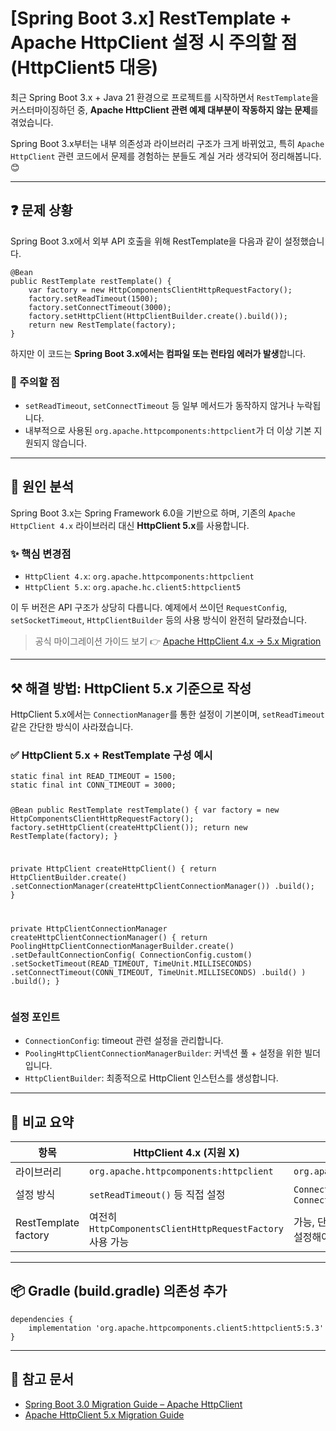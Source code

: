 <h1 id="spring-boot-3x-resttemplate--apache-httpclient-설정-시-주의할-점-httpclient5-대응">[Spring Boot 3.x] RestTemplate + Apache HttpClient 설정 시 주의할 점 (HttpClient5 대응)</h1>
<p>최근 Spring Boot 3.x + Java 21 환경으로 프로젝트를 시작하면서 <code>RestTemplate</code>을 커스터마이징하던 중, <strong>Apache HttpClient 관련 예제 대부분이 작동하지 않는 문제</strong>를 겪었습니다.</p>
<p>Spring Boot 3.x부터는 내부 의존성과 라이브러리 구조가 크게 바뀌었고,
특히 <code>Apache HttpClient</code> 관련 코드에서 문제를 경험하는 분들도 계실 거라 생각되어 정리해봅니다. 😊</p>
<hr />
<h2 id="❓-문제-상황">❓ 문제 상황</h2>
<p>Spring Boot 3.x에서 외부 API 호출을 위해 RestTemplate을 다음과 같이 설정했습니다.</p>
<pre><code class="language-java">@Bean
public RestTemplate restTemplate() {
    var factory = new HttpComponentsClientHttpRequestFactory();
    factory.setReadTimeout(1500);
    factory.setConnectTimeout(3000);
    factory.setHttpClient(HttpClientBuilder.create().build());
    return new RestTemplate(factory);
}</code></pre>
<p>하지만 이 코드는 <strong>Spring Boot 3.x에서는 컴파일 또는 런타임 에러가 발생</strong>합니다.</p>
<h3 id="📌-주의할-점">📌 주의할 점</h3>
<ul>
<li><code>setReadTimeout</code>, <code>setConnectTimeout</code> 등 일부 메서드가 동작하지 않거나 누락됩니다.</li>
<li>내부적으로 사용된 <code>org.apache.httpcomponents:httpclient</code>가 더 이상 기본 지원되지 않습니다.</li>
</ul>
<hr />
<h2 id="📎-원인-분석">📎 원인 분석</h2>
<p>Spring Boot 3.x는 Spring Framework 6.0을 기반으로 하며,
기존의 <code>Apache HttpClient 4.x</code> 라이브러리 대신 <strong>HttpClient 5.x</strong>를 사용합니다.</p>
<h3 id="✨-핵심-변경점">✨ 핵심 변경점</h3>
<ul>
<li><code>HttpClient 4.x</code>: <code>org.apache.httpcomponents:httpclient</code></li>
<li><code>HttpClient 5.x</code>: <code>org.apache.hc.client5:httpclient5</code></li>
</ul>
<p>이 두 버전은 API 구조가 상당히 다릅니다.
예제에서 쓰이던 <code>RequestConfig</code>, <code>setSocketTimeout</code>, <code>HttpClientBuilder</code> 등의 사용 방식이 완전히 달라졌습니다.</p>
<blockquote>
<p>공식 마이그레이션 가이드 보기 👉
<a href="https://hc.apache.org/httpcomponents-client-5.3.x/migration-guide/preparation.html">Apache HttpClient 4.x → 5.x Migration</a></p>
</blockquote>
<hr />
<h2 id="⚒-해결-방법-httpclient-5x-기준으로-작성">⚒ 해결 방법: HttpClient 5.x 기준으로 작성</h2>
<p>HttpClient 5.x에서는 <code>ConnectionManager</code>를 통한 설정이 기본이며,
<code>setReadTimeout</code> 같은 간단한 방식이 사라졌습니다.</p>
<h3 id="✅-httpclient-5x--resttemplate-구성-예시">✅ HttpClient 5.x + RestTemplate 구성 예시</h3>
<pre><code class="language-java">static final int READ_TIMEOUT = 1500;
static final int CONN_TIMEOUT = 3000;

@Bean
public RestTemplate restTemplate() {
    var factory = new HttpComponentsClientHttpRequestFactory();
    factory.setHttpClient(createHttpClient());
    return new RestTemplate(factory);
}

private HttpClient createHttpClient() {
    return HttpClientBuilder.create()
            .setConnectionManager(createHttpClientConnectionManager())
            .build();
}

private HttpClientConnectionManager createHttpClientConnectionManager() {
    return PoolingHttpClientConnectionManagerBuilder.create()
            .setDefaultConnectionConfig(
                ConnectionConfig.custom()
                    .setSocketTimeout(READ_TIMEOUT, TimeUnit.MILLISECONDS)
                    .setConnectTimeout(CONN_TIMEOUT, TimeUnit.MILLISECONDS)
                    .build()
            )
            .build();
}</code></pre>
<h3 id="설정-포인트">설정 포인트</h3>
<ul>
<li><code>ConnectionConfig</code>: timeout 관련 설정을 관리합니다.</li>
<li><code>PoolingHttpClientConnectionManagerBuilder</code>: 커넥션 풀 + 설정을 위한 빌더입니다.</li>
<li><code>HttpClientBuilder</code>: 최종적으로 HttpClient 인스턴스를 생성합니다.</li>
</ul>
<hr />
<h2 id="📌-비교-요약">📌 비교 요약</h2>
<table>
<thead>
<tr>
<th>항목</th>
<th>HttpClient 4.x (지원 X)</th>
<th>HttpClient 5.x (권장)</th>
</tr>
</thead>
<tbody><tr>
<td>라이브러리</td>
<td><code>org.apache.httpcomponents:httpclient</code></td>
<td><code>org.apache.hc.client5:httpclient5</code></td>
</tr>
<tr>
<td>설정 방식</td>
<td><code>setReadTimeout()</code> 등 직접 설정</td>
<td><code>ConnectionConfig</code> + <code>ConnectionManager</code></td>
</tr>
<tr>
<td>RestTemplate factory</td>
<td>여전히 <code>HttpComponentsClientHttpRequestFactory</code> 사용 가능</td>
<td>가능, 단 내부 HttpClient는 5.x 구조로 설정해야 함</td>
</tr>
</tbody></table>
<hr />
<h2 id="📦-gradle-buildgradle-의존성-추가">📦 Gradle (build.gradle) 의존성 추가</h2>
<pre><code class="language-groovy">dependencies {
    implementation 'org.apache.httpcomponents.client5:httpclient5:5.3'
}</code></pre>
<hr />
<h2 id="🔗-참고-문서">🔗 참고 문서</h2>
<ul>
<li><a href="https://github.com/spring-projects/spring-boot/wiki/Spring-Boot-3.0-Migration-Guide#apache-httpclient-in-resttemplate">Spring Boot 3.0 Migration Guide – Apache HttpClient</a></li>
<li><a href="https://hc.apache.org/httpcomponents-client-5.3.x/migration-guide/preparation.html">Apache HttpClient 5.x Migration Guide</a></li>
</ul>